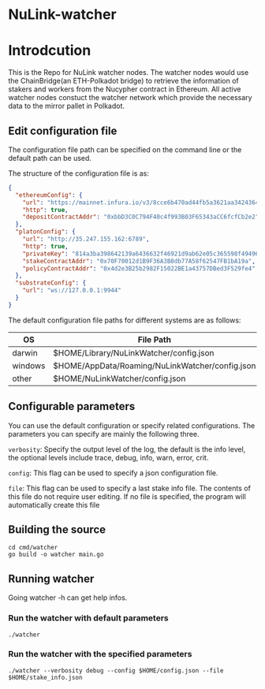 # NuLink-watcher




# Introdcution
This is the Repo for NuLink watcher nodes. The watcher nodes would use the ChainBridge(an ETH-Polkadot bridge) to retrieve the information of stakers and workers from the Nucypher contract in Ethereum. All active watcher nodes constuct the watcher network which provide the necessary data to the mirror pallet in Polkadot.

## Edit configuration file 
The configuration file path can be specified on the command line or the default path can be used.

The structure of the configuration file is as:
```json
{
  "ethereumConfig": {
    "url": "https://mainnet.infura.io/v3/8cce6b470ad44fb5a3621aa34243647f",
    "http": true,
    "depositContractAddr": "0xbbD3C0C794F40c4f993B03F65343aCC6fcfCb2e2"
  },
  "platonConfig": {
    "url": "http://35.247.155.162:6789",
    "http": true,
    "privateKey": "814a3ba398642139a6436632f46921d9ab62e05c365598f4949651af40e537ac",
    "stakeContractAddr": "0x70F70012d1B9F36A3B8db77A58f62547FB1bA19a",
    "policyContractAddr": "0x4d2e3B25b2982F15022BE1a43757DBed3F529fe4"
  },
  "substrateConfig": {
    "url": "ws://127.0.0.1:9944"
  }
}
```
The default configuration file paths for different systems are as follows:

| OS| File Path |
| -------- | ------  | 
| darwin  | $HOME/Library/NuLinkWatcher/config.json | 
| windows | $HOME/AppData/Roaming/NuLinkWatcher/config.json  | 
| other   | $HOME/NuLinkWatcher/config.json | 

## Configurable parameters
You can use the default configuration or specify related configurations. The parameters you can specify are mainly the following three.

`verbosity`: Specify the output level of the log, the default is the info level, the optional levels include trace, debug, info, warn, error, crit.

`config`: This flag can be used to specify a json configuration file.

`file`: This flag can be used to specify a last stake info file. The contents of this file do not require user editing. If no file is specified, the program will automatically create this file

## Building the source
```shell
cd cmd/watcher
go build -o watcher main.go
```

## Running watcher
Going watcher -h can get help infos.

### Run the watcher with default parameters
```shell
./watcher
```

### Run the watcher with the specified parameters
```shell
./watcher --verbosity debug --config $HOME/config.json --file $HOME/stake_info.json
```